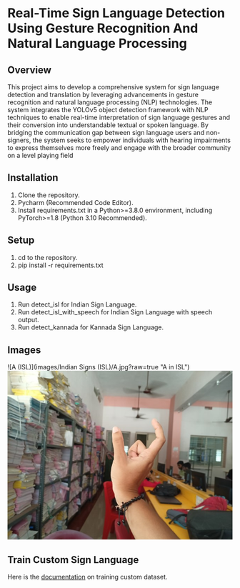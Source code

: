 
# Real-Time Sign Language Detection Using Gesture Recognition And Natural Language Processing

## Overview

This project aims to develop a comprehensive system for sign language detection and translation by 
leveraging advancements in gesture recognition and natural language processing (NLP) 
technologies. The system integrates the YOLOv5 object detection framework with NLP techniques 
to enable real-time interpretation of sign language gestures and their conversion into understandable 
textual or spoken language. By bridging the communication gap between sign language users and 
non-signers, the system seeks to empower individuals with hearing impairments to express 
themselves more freely and engage with the broader community on a level playing field

## Installation 

1. Clone the repository.
2. Pycharm (Recommended Code Editor).
3. Install requirements.txt in a Python>=3.8.0 environment, including PyTorch>=1.8  (Python 3.10 Recommended).

## Setup

1. cd to the repository.
2. pip install -r requirements.txt

## Usage

1. Run detect_isl for Indian Sign Language.
2. Run detect_isl_with_speech for Indian Sign Language with speech output.
3. Run detect_kannada for Kannada Sign Language.

## Images

![A (ISL)](images/Indian Signs (ISL)/A.jpg?raw=true "A in ISL")
![ಅ (KSL)](https://github.com/Hamzathul-karrar/Indian-Sign-Language-ISL-using-Yolov5/blob/main/images/Kannada%20Signs%20(KSL)/K1__MG20240403144719.jpg?raw=true "ಅ in KSL")


## Train Custom Sign Language

Here is the [documentation](https://docs.ultralytics.com/yolov5/tutorials/train_custom_data/) on training custom dataset.

